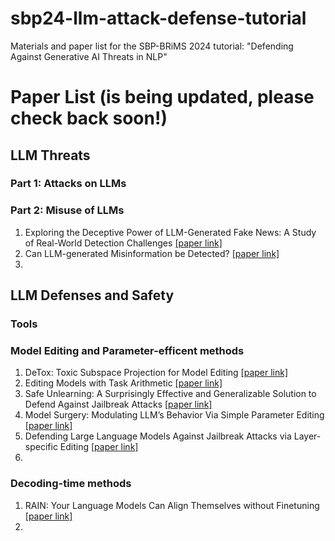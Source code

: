 # sbp24-llm-attack-defense-tutorial
Materials and paper list for the SBP-BRiMS 2024 tutorial: "Defending Against Generative AI Threats in NLP"


# Paper List (is being updated, please check back soon!)



## LLM Threats

### Part 1: Attacks on LLMs


### Part 2: Misuse of LLMs

1. Exploring the Deceptive Power of LLM-Generated Fake News: A Study of Real-World Detection Challenges [[paper link]](https://arxiv.org/pdf/2403.18249)
2. Can LLM-generated Misinformation be Detected? [[paper link]](https://arxiv.org/pdf/2309.13788)
3. 

## LLM Defenses and Safety

### Tools

### Model Editing and Parameter-efficent methods

1. DeTox: Toxic Subspace Projection for Model Editing [[paper link]](https://arxiv.org/pdf/2405.13967)
2. Editing Models with Task Arithmetic [[paper link]](https://arxiv.org/pdf/2212.04089)
3. Safe Unlearning: A Surprisingly Effective and Generalizable Solution to Defend Against Jailbreak Attacks [[paper link]](https://arxiv.org/pdf/2407.02855)
4. Model Surgery: Modulating LLM’s Behavior Via Simple Parameter Editing [[paper link]](https://arxiv.org/pdf/2407.08770)
5. Defending Large Language Models Against Jailbreak Attacks via Layer-specific Editing [[paper link]](https://arxiv.org/pdf/2405.18166v1)
6. 

### Decoding-time methods

1. RAIN: Your Language Models Can Align Themselves without Finetuning [[paper link]](https://arxiv.org/pdf/2309.07124)
2. 

